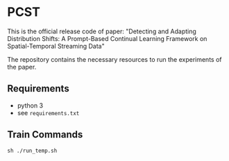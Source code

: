 # PCST

This is the official release code of paper: "Detecting and Adapting Distribution Shifts: A Prompt-Based Continual Learning Framework on Spatial-Temporal Streaming Data"

The repository contains the necessary resources to run the experiments of the paper.


## Requirements
- python 3
- see `requirements.txt`

## Train Commands

```
sh ./run_temp.sh
```


